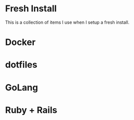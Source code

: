 # Fresh Install

This is a collection of items I use when I setup a fresh install.

# Docker
# dotfiles
# GoLang
# Ruby + Rails
